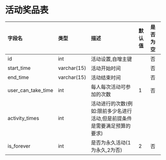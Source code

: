# 活动奖品表

| 字段名 | 类型 | 描述 | 默认值 | 是否为空 |
| :--- | :--- | :--- | :--- | :--- |
| id | int | 活动设置,自增主键 |  | 否 |
| start\_time | varchar\(15\) | 活动开始时间 |  | 否 |
| end\_time | varchar\(15\) | 活动结束时间 |  | 否 |
| user\_can\_take\_time | int | 每人每次活动可参加的次数 | 1 | 否 |
| activity\_times | int | 活动进行的次数\(例如:限前多少名进行活动,但是前提条件是需要满足预算的要求\) |  |  |
| is\_forever | int | 是否为永久活动\(1 为永久,2为否\) | 2 | 否 |



